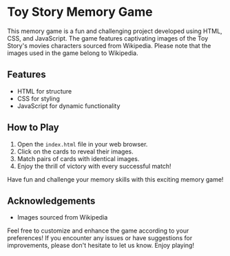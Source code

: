 # Toy Story Memory Game

This memory game is a fun and challenging project developed using HTML, CSS, and JavaScript. The game features captivating images of the Toy Story's movies characters sourced from Wikipedia. Please note that the images used in the game belong to Wikipedia.

## Features
- HTML for structure
- CSS for styling
- JavaScript for dynamic functionality

## How to Play
1. Open the `index.html` file in your web browser.
2. Click on the cards to reveal their images.
3. Match pairs of cards with identical images.
4. Enjoy the thrill of victory with every successful match!

Have fun and challenge your memory skills with this exciting memory game!

## Acknowledgements
- Images sourced from Wikipedia

Feel free to customize and enhance the game according to your preferences! If you encounter any issues or have suggestions for improvements, please don't hesitate to let us know. Enjoy playing!
